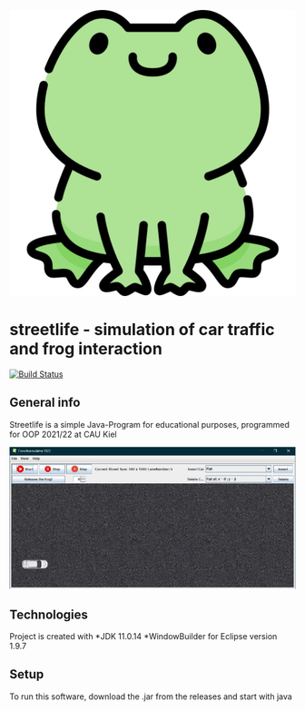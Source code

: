 <div style="text-align: center;">
  
![frog icon](https://github.com/baschi29/streetlife/blob/master/images/frog.png)
  
</div>

# streetlife - simulation of car traffic and frog interaction
[![Build Status](https://github.com/baschi29/streetlife/actions/workflows/build-workflow.yml/badge.svg?branch=master)](https://github.com/baschi29/streetlife/actions/workflows/build-workflow.yml)

## General info
Streetlife is a simple Java-Program for educational purposes, programmed for OOP 2021/22 at CAU Kiel

![Screenshot main window](https://github.com/baschi29/streetlife/blob/master/images/scshot_mainframe.JPG)

## Technologies
Project is created with
*JDK 11.0.14
*WindowBuilder for Eclipse version 1.9.7

## Setup
To run this software, download the .jar from the releases and start with java



